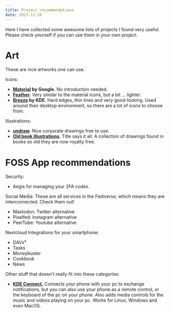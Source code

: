 ```yaml
---
title: Project recommendations
date: 2023-11-26
---
```


Here I have collected some awesome lists of projects I found very useful.
Please check yourself if you can use them in your own project.

# Art

These are nice artworks one can use.

Icons:
- **[Material](https://fonts.google.com/icons) by Google.** No introduction needed.
- **[Feather](https://feathericons.com/).** Very similar to the material icons, but a bit ... lighter.
- **[Breeze](https://invent.kde.org/frameworks/breeze-icons) by KDE.** Hard edges, thin lines and very good-looking.
  Used around their desktop environment, so there are a lot of icons to choose from.

Illustrations:
- **[undraw](https://undraw.co/illustrations).** Nice corporate drawings free to use.
- **[Old book illustrations](https://www.oldbookillustrations.com/).** Title says it all: A collection of drawings
  found in books so old they are now royalty free.

# FOSS App recommendations

Security:
- Aegis for managing your 2FA codes.

Social Media: These are all services in the Fediverse, which means they are interconnected. Check them out!

- Mastodon: Twitter alternative
- Pixelfed: Instagram alternative
- PeerTube: Youtube alternative

Nextcloud Integrations for your smartphone:
- DAVx⁵
- Tasks
- Moneybuster
- Cookbook
- News

Other stuff that doesn't really fit into these categories:
- **[KDE Connect.](https://kdeconnect.kde.org/)** Connects your phone with your pc to exchange notifications,
  but you can also use your phone as a remote control, or the keyboard of the pc on your phone.
  Also adds media controls for the music and videos playing on your pc. Works for Linux, Windows and even MacOS.
